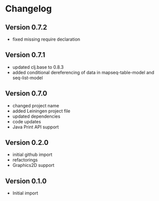 Changelog
=========

Version 0.7.2
-------------
* fixed missing require declaration

Version 0.7.1
-------------
* updated clj.base to 0.8.3
* added conditional dereferencing of data in mapseq-table-model and seq-list-model

Version 0.7.0
-------------
* changed project name
* added Leiningen project file
* updated dependencies
* code updates
* Java Print API support

Version 0.2.0
-------------
* initial github import
* refactorings
* Graphics2D support

Version 0.1.0
-------------
* Initial import
